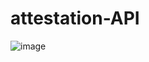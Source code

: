 # attestation-API
![image](https://user-images.githubusercontent.com/120460384/233831246-7e4b7fad-094a-4119-b9ce-bf3f2e266a10.png)
